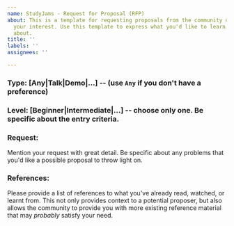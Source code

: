 ```yaml
---
name: StudyJams - Request for Proposal (RFP)
about: This is a template for requesting proposals from the community on a topic of
  your interest. Use this template to express what you'd like to learn or discuss
  about.
title: ''
labels: ''
assignees: ''

---
```


### Type: [Any|Talk|Demo|...] -- (use `Any` if you don't have a preference)

### Level: [Beginner|Intermediate|...] -- choose only one. Be specific about the entry criteria.

### Request:

Mention your request with great detail. Be specific about any problems that you'd like a possible proposal to throw light on.

### References:

Please provide a list of references to what you've already read, watched, or learnt from. This not only provides context to a potential proposer, but also allows the community to provide you with more existing reference material that may _probably_ satisfy your need.
